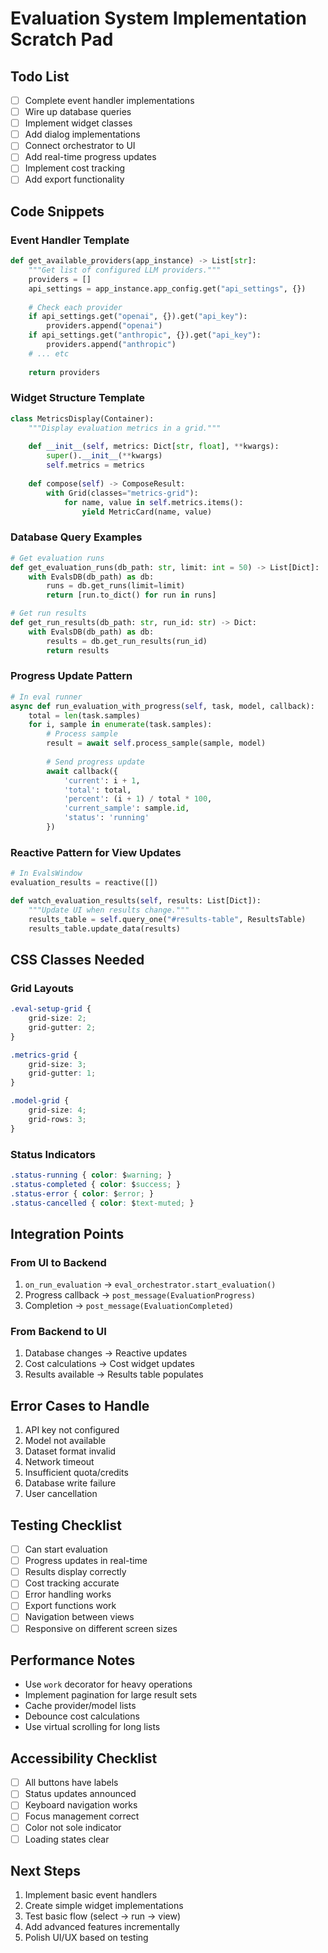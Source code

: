 # Evaluation System Implementation Scratch Pad

## Todo List
- [ ] Complete event handler implementations
- [ ] Wire up database queries
- [ ] Implement widget classes
- [ ] Add dialog implementations
- [ ] Connect orchestrator to UI
- [ ] Add real-time progress updates
- [ ] Implement cost tracking
- [ ] Add export functionality

## Code Snippets

### Event Handler Template
```python
def get_available_providers(app_instance) -> List[str]:
    """Get list of configured LLM providers."""
    providers = []
    api_settings = app_instance.app_config.get("api_settings", {})
    
    # Check each provider
    if api_settings.get("openai", {}).get("api_key"):
        providers.append("openai")
    if api_settings.get("anthropic", {}).get("api_key"):
        providers.append("anthropic")
    # ... etc
    
    return providers
```

### Widget Structure Template
```python
class MetricsDisplay(Container):
    """Display evaluation metrics in a grid."""
    
    def __init__(self, metrics: Dict[str, float], **kwargs):
        super().__init__(**kwargs)
        self.metrics = metrics
    
    def compose(self) -> ComposeResult:
        with Grid(classes="metrics-grid"):
            for name, value in self.metrics.items():
                yield MetricCard(name, value)
```

### Database Query Examples
```python
# Get evaluation runs
def get_evaluation_runs(db_path: str, limit: int = 50) -> List[Dict]:
    with EvalsDB(db_path) as db:
        runs = db.get_runs(limit=limit)
        return [run.to_dict() for run in runs]

# Get run results
def get_run_results(db_path: str, run_id: str) -> Dict:
    with EvalsDB(db_path) as db:
        results = db.get_run_results(run_id)
        return results
```

### Progress Update Pattern
```python
# In eval runner
async def run_evaluation_with_progress(self, task, model, callback):
    total = len(task.samples)
    for i, sample in enumerate(task.samples):
        # Process sample
        result = await self.process_sample(sample, model)
        
        # Send progress update
        await callback({
            'current': i + 1,
            'total': total,
            'percent': (i + 1) / total * 100,
            'current_sample': sample.id,
            'status': 'running'
        })
```

### Reactive Pattern for View Updates
```python
# In EvalsWindow
evaluation_results = reactive([])

def watch_evaluation_results(self, results: List[Dict]):
    """Update UI when results change."""
    results_table = self.query_one("#results-table", ResultsTable)
    results_table.update_data(results)
```

## CSS Classes Needed

### Grid Layouts
```css
.eval-setup-grid {
    grid-size: 2;
    grid-gutter: 2;
}

.metrics-grid {
    grid-size: 3;
    grid-gutter: 1;
}

.model-grid {
    grid-size: 4;
    grid-rows: 3;
}
```

### Status Indicators
```css
.status-running { color: $warning; }
.status-completed { color: $success; }
.status-error { color: $error; }
.status-cancelled { color: $text-muted; }
```

## Integration Points

### From UI to Backend
1. `on_run_evaluation` → `eval_orchestrator.start_evaluation()`
2. Progress callback → `post_message(EvaluationProgress)`
3. Completion → `post_message(EvaluationCompleted)`

### From Backend to UI
1. Database changes → Reactive updates
2. Cost calculations → Cost widget updates
3. Results available → Results table populates

## Error Cases to Handle
1. API key not configured
2. Model not available
3. Dataset format invalid
4. Network timeout
5. Insufficient quota/credits
6. Database write failure
7. User cancellation

## Testing Checklist
- [ ] Can start evaluation
- [ ] Progress updates in real-time
- [ ] Results display correctly
- [ ] Cost tracking accurate
- [ ] Error handling works
- [ ] Export functions work
- [ ] Navigation between views
- [ ] Responsive on different screen sizes

## Performance Notes
- Use `work` decorator for heavy operations
- Implement pagination for large result sets
- Cache provider/model lists
- Debounce cost calculations
- Use virtual scrolling for long lists

## Accessibility Checklist
- [ ] All buttons have labels
- [ ] Status updates announced
- [ ] Keyboard navigation works
- [ ] Focus management correct
- [ ] Color not sole indicator
- [ ] Loading states clear

## Next Steps
1. Implement basic event handlers
2. Create simple widget implementations
3. Test basic flow (select → run → view)
4. Add advanced features incrementally
5. Polish UI/UX based on testing